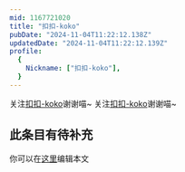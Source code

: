 ```yaml
---
mid: 1167721020
title: "扣扣-koko"
pubDate: "2024-11-04T11:22:12.138Z"
updatedDate: "2024-11-04T11:22:12.139Z"
profile:
  {
    Nickname: ["扣扣-koko"],
  }
---
```


关注[扣扣-koko](https://space.bilibili.com/1167721020)谢谢喵~ 关注[扣扣-koko](https://space.bilibili.com/1167721020)谢谢喵~

## 此条目有待补充
你可以在[这里](https://github.com/Yuhanawa/VTuber.ICU-Content/edit/master/v/扣扣-koko/index.md)编辑本文
